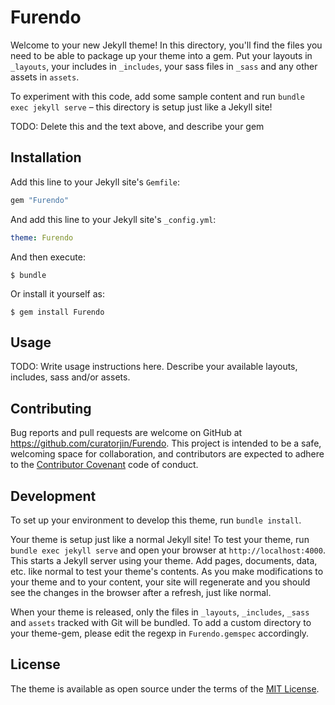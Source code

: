 # Furendo

Welcome to your new Jekyll theme! In this directory, you'll find the files you need to be able to package up your theme into a gem. Put your layouts in `_layouts`, your includes in `_includes`, your sass files in `_sass` and any other assets in `assets`.

To experiment with this code, add some sample content and run `bundle exec jekyll serve` – this directory is setup just like a Jekyll site!

TODO: Delete this and the text above, and describe your gem


## Installation

Add this line to your Jekyll site's `Gemfile`:

```ruby
gem "Furendo"
```

And add this line to your Jekyll site's `_config.yml`:

```yaml
theme: Furendo
```

And then execute:

    $ bundle

Or install it yourself as:

    $ gem install Furendo

## Usage

TODO: Write usage instructions here. Describe your available layouts, includes, sass and/or assets.

## Contributing

Bug reports and pull requests are welcome on GitHub at https://github.com/curatorjin/Furendo. This project is intended to be a safe, welcoming space for collaboration, and contributors are expected to adhere to the [Contributor Covenant](http://contributor-covenant.org) code of conduct.

## Development

To set up your environment to develop this theme, run `bundle install`.

Your theme is setup just like a normal Jekyll site! To test your theme, run `bundle exec jekyll serve` and open your browser at `http://localhost:4000`. This starts a Jekyll server using your theme. Add pages, documents, data, etc. like normal to test your theme's contents. As you make modifications to your theme and to your content, your site will regenerate and you should see the changes in the browser after a refresh, just like normal.

When your theme is released, only the files in `_layouts`, `_includes`, `_sass` and `assets` tracked with Git will be bundled.
To add a custom directory to your theme-gem, please edit the regexp in `Furendo.gemspec` accordingly.

## License

The theme is available as open source under the terms of the [MIT License](https://opensource.org/licenses/MIT).

